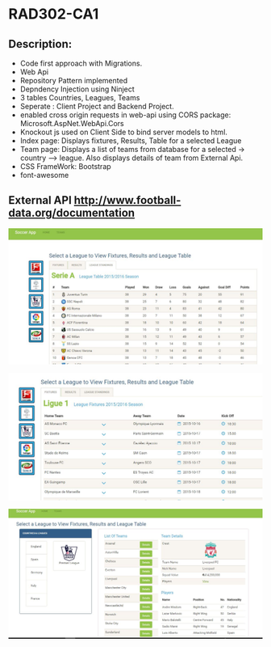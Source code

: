 # RAD302-CA1

## Description:
- Code first approach with Migrations.
- Web Api
- Repository Pattern implemented
- Depndency Injection using Ninject
- 3 tables Countries, Leagues, Teams 
- Seperate : Client Project and Backend Project.
- enabled cross origin requests in web-api using CORS package: Microsoft.AspNet.WebApi.Cors
- Knockout js used on Client Side to bind server models to html.
- Index page: Displays fixtures, Results, Table for a selected League
- Team page: Displays a list of teams from database for a selected -> country --> league. Also displays details of team from External      Api.
- CSS FrameWork: Bootstrap
- font-awesome  

## External API http://www.football-data.org/documentation

![alt text](https://github.com/S00141500/RAD302-CA1/blob/master/league-standings.JPG "League Standings")





![alt text](https://github.com/S00141500/RAD302-CA1/blob/master/fixtures.JPG "League fixtures")





![alt text](https://github.com/S00141500/RAD302-CA1/blob/master/teams_players.JPG "Teams and their players")

